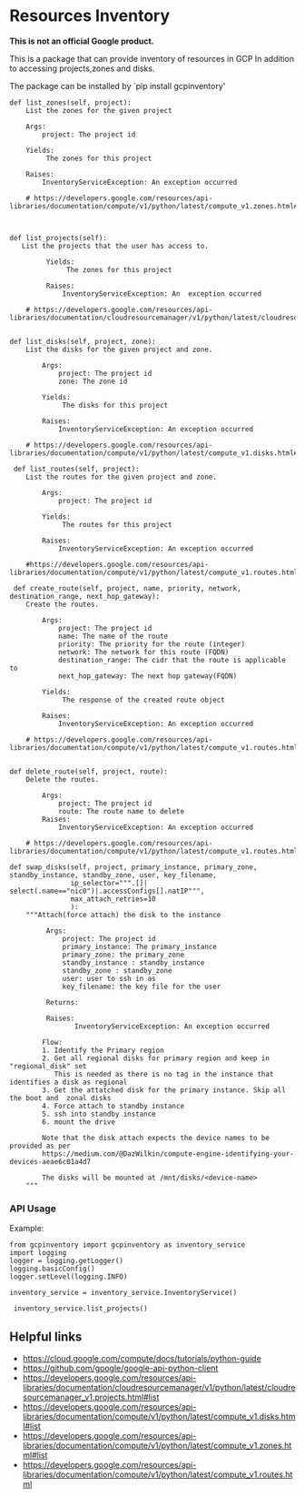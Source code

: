 # Resources Inventory

**This is not an official Google product.**


This is a package that can provide inventory of resources in GCP
In addition to accessing projects,zones and disks.

The package can be installed by `pip install gcpinventory'

    
    def list_zones(self, project):
        List the zones for the given project
        
        Args:
            project: The project id
        
        Yields:
             The zones for this project
        
        Raises:
            InventoryServiceException: An exception occurred
       
        # https://developers.google.com/resources/api-libraries/documentation/compute/v1/python/latest/compute_v1.zones.html#list



    def list_projects(self):
       List the projects that the user has access to.

             Yields:
                  The zones for this project

             Raises:
                 InventoryServiceException: An  exception occurred
      
        # https://developers.google.com/resources/api-libraries/documentation/cloudresourcemanager/v1/python/latest/cloudresourcemanager_v1.projects.html#list
        
        
    def list_disks(self, project, zone):
        List the disks for the given project and zone.

            Args:
                project: The project id
                zone: The zone id

            Yields:
                 The disks for this project

            Raises:
                InventoryServiceException: An exception occurred
        
        # https://developers.google.com/resources/api-libraries/documentation/compute/v1/python/latest/compute_v1.disks.html#list
        
     def list_routes(self, project):
        List the routes for the given project and zone.

            Args:
                project: The project id

            Yields:
                 The routes for this project

            Raises:
                InventoryServiceException: An exception occurred
        
        #https://developers.google.com/resources/api-libraries/documentation/compute/v1/python/latest/compute_v1.routes.html
        
     def create_route(self, project, name, priority, network, destination_range, next_hop_gateway):
        Create the routes.

            Args:
                project: The project id
                name: The name of the route
                priority: The priority for the route (integer)
                network: The network for this route (FQDN)
                destination_range: The cidr that the route is applicable to
                next_hop_gateway: The next hop gateway(FQDN)

            Yields:
                 The response of the created route object

            Raises:
                InventoryServiceException: An exception occurred
       
        # https://developers.google.com/resources/api-libraries/documentation/compute/v1/python/latest/compute_v1.routes.html
        
        
    def delete_route(self, project, route):
        Delete the routes.

            Args:
                project: The project id
                route: The route name to delete
            Raises:
                InventoryServiceException: An exception occurred
       
        # https://developers.google.com/resources/api-libraries/documentation/compute/v1/python/latest/compute_v1.routes.html       

    def swap_disks(self, project, primary_instance, primary_zone, standby_instance, standby_zone, user, key_filename,
                   ip_selector=""".[]| select(.name=="nic0")|.accessConfigs[].natIP""",
                   max_attach_retries=10
                   ):
        """Attach(force attach) the disk to the instance

             Args:
                 project: The project id
                 primary_instance: The primary_instance
                 primary_zone: the primary_zone
                 standby_instance : standby_instance
                 standby_zone : standby_zone
                 user: user to ssh in as
                 key_filename: the key file for the user

             Returns:

             Raises:
                    InventoryServiceException: An exception occurred

            Flow:
            1. Identify the Primary region
            2. Get all regional disks for primary region and keep in "regional_disk" set
               This is needed as there is no tag in the instance that identifies a disk as regional
            3. Get the attatched disk for the primary instance. Skip all the boot and  zonal disks
            4. Force attach to standby instance
            5. ssh into standby instance
            6. mount the drive

            Note that the disk attach expects the device names to be provided as per
            https://medium.com/@DazWilkin/compute-engine-identifying-your-devices-aeae6c01a4d7

            The disks will be mounted at /mnt/disks/<device-name>
        """


### API Usage
Example:

    from gcpinventory import gcpinventory as inventory_service    
    import logging
    logger = logging.getLogger()
    logging.basicConfig()
    logger.setLevel(logging.INFO)
    
    inventory_service = inventory_service.InventoryService()
                                   
     inventory_service.list_projects()


## Helpful links

  -  https://cloud.google.com/compute/docs/tutorials/python-guide
  -  https://github.com/google/google-api-python-client
  -  https://developers.google.com/resources/api-libraries/documentation/cloudresourcemanager/v1/python/latest/cloudresourcemanager_v1.projects.html#list
  -  https://developers.google.com/resources/api-libraries/documentation/compute/v1/python/latest/compute_v1.disks.html#list
  -  https://developers.google.com/resources/api-libraries/documentation/compute/v1/python/latest/compute_v1.zones.html#list
  -  https://developers.google.com/resources/api-libraries/documentation/compute/v1/python/latest/compute_v1.routes.html


